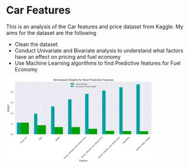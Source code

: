 # Car Features

This is an analysis of the Car features and price dataset from Kaggle. My aims for the dataset are
the following 
- Clean the dataset 
- Conduct Univariate and Bivariate analysis to understand what factors have an effect on pricing and fuel economy 
- Use Machine Learning algorithms to find Predictive features for Fuel Economy


<img src="Images/features.png" width=400>
